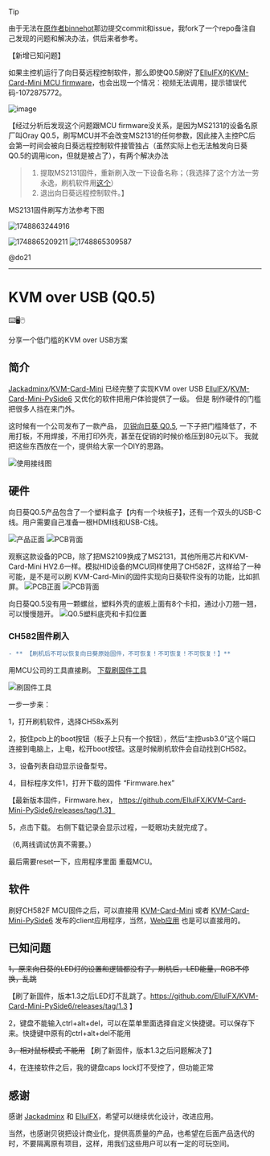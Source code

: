 > [!TIP]
> 由于无法在[原作者binnehot](https://github.com/binnehot/KVM_over_USB_Q05)那边提交commit和issue，我fork了一个repo备注自己发现的问题和解决办法，供后来者参考。

【新增已知问题】

如果主控机运行了向日葵远程控制软件，那么即使Q0.5刷好了[ElluIFX](https://github.com/ElluIFX/)的[KVM-Card-Mini MCU firmware](https://github.com/ElluIFX/KVM-Card-Mini-PySide6/releases)，也会出现一个情况：视频无法调用，提示错误代码-1072875772。

![image](https://github.com/user-attachments/assets/132bc636-4271-4a75-b520-3bc3d59a366c)

【经过分析后发现这个问题跟MCU firmware没关系，是因为MS2131的设备名原厂叫Oray Q0.5，刷写MCU并不会改变MS2131的任何参数，因此接入主控PC后会第一时间会被向日葵远程控制软件接管独占（虽然实际上也无法触发向日葵Q0.5的调用icon，但就是被占了），有两个解决办法
> 1. 提取MS2131固件，重新刷入改一下设备名称；（我选择了这个方法一劳永逸，刷机软件用[这个](https://github.com/do21/KVM_over_USB_Q05/raw/refs/heads/patch-1/MS21XX&91XXDownloadTool_1.7.0_BUILD20221024.exe.zip)）
> 2. 退出向日葵远程控制软件。】

MS2131固件刷写方法参考下图

![1748863244916](https://github.com/user-attachments/assets/9ae80e82-8020-4d8e-81fa-6c7c9dea54b2)


![1748865209211](https://github.com/user-attachments/assets/e92a5a75-3782-4e67-add3-54901135b2b0)
![1748865309587](https://github.com/user-attachments/assets/17e5c566-0138-4223-be24-f7d8e6ef8ea5)


@do21

---------------------------------------------------------------------------------------------
# KVM over USB (Q0.5)

⌨️🖥️🖱️

分享一个低门槛的KVM over USB方案

## 简介

[Jackadminx](https://github.com/Jackadminx)/[KVM-Card-Mini](https://github.com/Jackadminx/KVM-Card-Mini) 已经完整了实现KVM over USB
[ElluIFX](https://github.com/ElluIFX)/[KVM-Card-Mini-PySide6](https://github.com/ElluIFX/KVM-Card-Mini-PySide6) 又优化的软件把用户体验提供了一级。
但是 制作硬件的门槛把很多人挡在来门外。

这时候有一个公司发布了一款产品， [贝锐向日葵 Q0.5](https://sunlogin.oray.com/hardware/Q0.5), 一下子把门槛降低了，不用打板，不用焊接，不用打印外壳，甚至在促销的时候价格压到80元以下。
我就把这些东西放在一个，提供给大家一个DIY的思路。

 ![使用接线图](./Document/Images/Sketch.png)


## 硬件

向日葵Q0.5产品包含了一个塑料盒子【内有一个块板子】，还有一个双头的USB-C线。用户需要自己准备一根HDMI线和USB-C线。

![产品正面](./Document/Images/Q05_front.JPG)    ![PCB背面](./Document/Images/Q05_back.jpg)

观察这款设备的PCB，除了把MS2109换成了MS2131，其他所用芯片和KVM-Card-Mini HV2.6一样。模拟HID设备的MCU同样使用了CH582F，这样给了一种可能，是不是可以刷 KVM-Card-Mini的固件实现向日葵软件没有的功能，比如抓屏。
![PCB正面](./Document/Images/PCB1.JPG)    ![PCB背面](./Document/Images/PCB2.JPG)

向日葵Q0.5没有用一颗螺丝，塑料外壳的底板上面有8个卡扣，通过小刀翘一翘，可以慢慢翘开。
 ![Q0.5塑料底壳和卡扣位置](/Document/Images/Q05_box_clip.jpeg)
 
### CH582固件刷入

```diff
- ** 【刷机后不可以恢复向日葵原始固件，不可恢复！不可恢复！不可恢复！】**
```

用MCU公司的工具直接刷。 [下载刷固件工具](https://www.wch.cn/downloads/WCHISPTool_Setup_exe.html) 

![刷固件工具](./Document/Images/03.jpg)

一步一步来：

1，打开刷机软件，选择CH58x系列

2，按住pcb上的boot按钮（板子上只有一个按钮），然后“主控usb3.0”这个端口连接到电脑上，上电，松开boot按钮。这是时候刷机软件会自动找到CH582。

3，设备列表自动显示设备型号。

4，目标程序文件1，打开下载的固件 “Firmware.hex”

【最新版本固件，Firmware.hex， https://github.com/ElluIFX/KVM-Card-Mini-PySide6/releases/tag/1.3】

5，点击下载。 右侧下载记录会显示过程，一眨眼功夫就完成了。

（6,两线调试仿真不需要。） 

最后需要reset一下，应用程序里面 重载MCU。

## 软件

刷好CH582F MCU固件之后，可以直接用 [KVM-Card-Mini](https://github.com/Jackadminx/KVM-Card-Mini) 或者 [KVM-Card-Mini-PySide6](https://github.com/ElluIFX/KVM-Card-Mini-PySide6) 发布的client应用程序，当然，[Web应用](https://webclient.0x8991.com/) 也是可以直接用的。

## 已知问题

~~1，原来向日葵的LED灯的设置和逻辑都没有了，刷机后，LED能量，RGB不停换，乱跳~~

【刷了新固件，版本1.3之后LED灯不乱跳了。https://github.com/ElluIFX/KVM-Card-Mini-PySide6/releases/tag/1.3 】

2，键盘不能输入ctrl+alt+del，可以在菜单里面选择自定义快捷键。可以保存下来。快捷键中原有的ctrl+alt+del不能用

~~3，相对鼠标模式 不能用~~
【刷了新固件，版本1.3之后问题解决了】

4，在连接软件之后，我的键盘caps lock灯不受控了，但功能正常

## 感谢

感谢 [Jackadminx](https://github.com/Jackadminx) 和 [ElluIFX](https://github.com/ElluIFX)，希望可以继续优化设计，改进应用。

当然，也感谢贝锐把设计商业化，提供高质量的产品，也希望在后面产品迭代的时，不要隔离原有项目，这样，用我们这些用户可以有一定的可玩空间。
